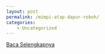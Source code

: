```yaml
---
layout: post
permalink: /mimpi-atap-dapur-roboh/
categories:
    - Uncategorized
---
```


[Baca Selengkapnya](/08)